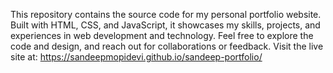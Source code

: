This repository contains the source code for my personal portfolio website. Built with HTML, CSS, and JavaScript, it showcases my skills, projects, and experiences in web development and technology. Feel free to explore the code and design, and reach out for collaborations or feedback. Visit the live site at: https://sandeepmopidevi.github.io/sandeep-portfolio/
